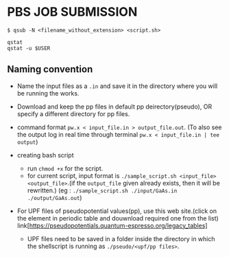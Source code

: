 
# PBS JOB SUBMISSION

```
$ qsub -N <filename_without_extension> <script.sh>
```
```
qstat
qstat -u $USER
```

## Naming convention

+ Name the input files as a `.in` and save it in the directory where you will be running the works.
+ Download and keep the pp files in default pp deirectory(pseudo), OR specify a different directory for pp files.
+ command format `pw.x < input_file.in > output_file.out`. (To also see the output log in real time through terminal `pw.x < input_file.in | tee output`)

+ creating bash script
    - run `chmod +x` for the script.
    - for current script, input format is `./sample_script.sh <input_file> <output_file>`.(if the `output_file` given already exists, then it will be rewritten.)
    (eg : `./sample_script.sh ./input/GaAs.in ./output/GaAs.out`)

+ For UPF files of pseudopotential values(pp), use this web site.(click on the element in periodic table and douwnload required one from the list) link[https://pseudopotentials.quantum-espresso.org/legacy_tables]
    - UPF files need to be saved in a folder inside the directory in which the shellscript is running as `./pseudo/<upf/pp files>`.

